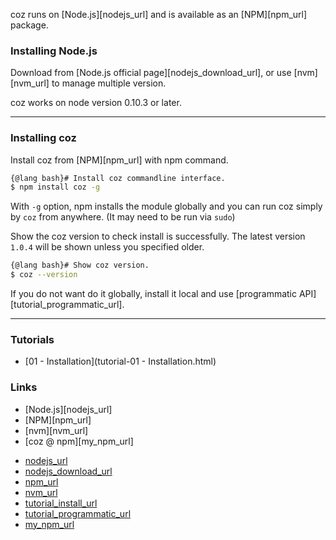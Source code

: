 coz runs on [Node.js][nodejs_url] and is available as an [NPM][npm_url] package.

### Installing Node.js

Download from [Node.js official page][nodejs_download_url], or use [nvm][nvm_url] to manage multiple version.

coz works on node version 0.10.3 or later.

___


### Installing coz

Install coz from [NPM][npm_url] with npm command.

```bash
{@lang bash}# Install coz commandline interface.
$ npm install coz -g
```

With `-g` option, npm installs the module globally and you can run coz simply by `coz` from anywhere.
(It may need to be run via `sudo`)

Show the coz version to check install is successfully.
The latest version `1.0.4` will be shown unless you specified older.

```bash
{@lang bash}# Show coz version.
$ coz --version
```

If you do not want do it globally, install it local and use [programmatic API][tutorial_programmatic_url].


___


### Tutorials

<!-- Tutorials start -->
+ [01 - Installation](tutorial-01 - Installation.html)

<!-- Tutorials end -->

### Links

+ [Node.js][nodejs_url]
+ [NPM][npm_url]
+ [nvm][nvm_url]
+ [coz @ npm][my_npm_url]

<!-- Links start -->
+ [nodejs_url](http://nodejs.org/)
+ [nodejs_download_url](https://nodejs.org/download/)
+ [npm_url](https://www.npmjs.com/)
+ [nvm_url](https://github.com/creationix/nvm)
+ [tutorial_install_url](./tutorial-01.Installation.html)
+ [tutorial_programmatic_url](?)
+ [my_npm_url](http://www.npmjs.org/package/coz)

<!-- Links end -->